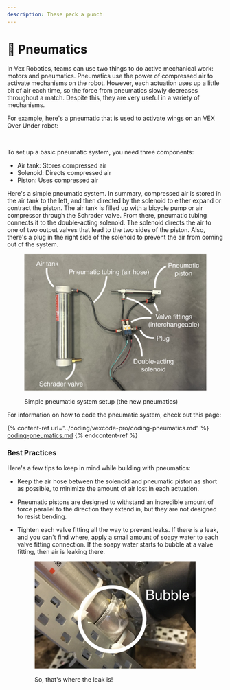 ```yaml
---
description: These pack a punch
---
```


# 🎈 Pneumatics

In Vex Robotics, teams can use two things to do active mechanical work: motors and pneumatics. Pneumatics use the power of compressed air to activate mechanisms on the robot. However, each actuation uses up a little bit of air each time, so the force from pneumatics slowly decreases throughout a match. Despite this, they are very useful in a variety of mechanisms.

For example, here's a pneumatic that is used to activate wings on an VEX Over Under robot:

<figure><img src="https://lh3.googleusercontent.com/rWs7_Y1mcISLwG7GT0RrsWPx1rENZum83k9OxOFyO4Ql9Q1HkM__w0IRr3loXoFXVXnwPybNKhg62nQPd5XGkIOaqESk8JvJfnjkriaa24wIEBJCH5xwHCShdcIyQxXwA3M5r-EOfZ4uWEb-_9Ls9No" alt=""><figcaption></figcaption></figure>

To set up a basic pneumatic system, you need three components:

* Air tank: Stores compressed air
* Solenoid: Directs compressed air
* Piston: Uses compressed air

Here's a simple pneumatic system. In summary, compressed air is stored in the air tank to the left, and then directed by the solenoid to either expand or contract the piston. The air tank is filled up with a bicycle pump or air compressor through the Schrader valve. From there, pneumatic tubing connects it to the double-acting solenoid. The solenoid directs the air to one of two output valves that lead to the two sides of the piston. Also, there's a plug in the right side of the solenoid to prevent the air from coming out of the system.

<figure><img src="../../.gitbook/assets/IMG_3020 copy.jpg" alt=""><figcaption><p>Simple pneumatic system setup (the new pneumatics)</p></figcaption></figure>

For information on how to code the pneumatic system, check out this page:

{% content-ref url="../coding/vexcode-pro/coding-pneumatics.md" %}
[coding-pneumatics.md](../coding/vexcode-pro/coding-pneumatics.md)
{% endcontent-ref %}

### Best Practices

Here's a few tips to keep in mind while building with pneumatics:

* Keep the air hose between the solenoid and pneumatic piston as short as possible, to minimize the amount of air lost in each actuation.
* Pneumatic pistons are designed to withstand an incredible amount of force parallel to the direction they extend in, but they are not designed to resist bending.&#x20;
*   Tighten each valve fitting all the way to prevent leaks. If there is a leak, and you can't find where, apply a small amount of soapy water to each valve fitting connection. If the soapy water starts to  bubble at a valve fitting, then air is leaking there.



    <figure><img src="../../.gitbook/assets/IMG_3894.JPG" alt="" width="375"><figcaption><p>So, that's where the leak is!</p></figcaption></figure>
